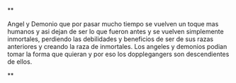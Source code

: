 **  

Angel y Demonio que por pasar mucho tiempo se vuelven un toque mas humanos y asi dejan de ser lo que fueron antes y se vuelven simplemente inmortales, perdiendo las debilidades y beneficios de ser de sus razas anteriores y creando la raza de inmortales. Los angeles y demonios podian tomar la forma que quieran y por eso los dopplegangers son descendientes de ellos.

**